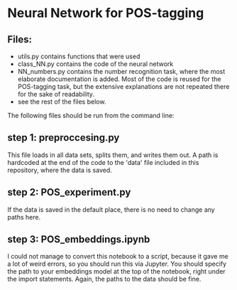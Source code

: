 # Neural Network for POS-tagging

## Files: 
- utils.py contains functions that were used 
- class_NN.py contains the code of the neural network 
- NN_numbers.py contains the number recognition task, where the most elaborate documentation is added. Most of the code is reused for the POS-tagging task, but the extensive explanations are not repeated there for the sake of readability. 
- see the rest of the files below.  

The following files should be run from the command line: 

## step 1: preproccesing.py
This file loads in all data sets, splits them, and writes them out. A path is hardcoded at the end of the code to the 'data' file included in this repository, where the data is saved. 

## step 2: POS_experiment.py 
If the data is saved in the default place, there is no need to change any paths here. 

## step 3: POS_embeddings.ipynb
I could not manage to convert this notebook to a script, because it gave me a lot of weird errors, so you should run this via Jupyter. You should specify the path to your embeddings model at the top of the notebook, right under the import statements. Again, the paths to the data should be fine. 
